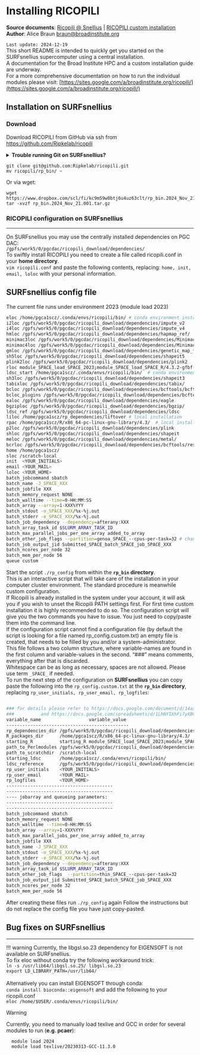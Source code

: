 # Installing RICOPILI
**Source documents**: [Ricopili @ Snellius](https://docs.google.com/document/d/1VL7j-gA7wW8VCvj3YmfRvR8Ny9651WE9EcbUYE1Xg7A/edit?tab=t.0#heading=h.i7fbl6xjsyub) | [RICOPILI custom installation](https://docs.google.com/document/d/14aa-oeT5hF541I8hHsDAL_42oyvlHRC5FWR7gir4xco/edit?tab=t.0#heading=h.clyzm24wfoeu) <br>
**Author**: Alice Braun [braun@broadinstitute.org](mailto:braun@broadinstitute.org)<br> 

`Last update: 2024-12-19` <br>
This short README is intended to quickly get you started on the SURFsnellius supercomputer using a central installation. <br>
A documentation for the Broad Institute HPC and a custom installation guide are underway. <br>
For a more comprehensive documentation on how to run the individual modules please visit: [https://sites.google.com/a/broadinstitute.org/ricopili/](https://sites.google.com/a/broadinstitute.org/ricopili/)

## Installation on SURFsnellius
### Download
Download RICOPILI from GitHub via ssh from https://github.com/Ripkelab/ricopili

<details >
<summary><strong>Trouble running Git on SURFsnellius?</strong></summary>
  
> If you are unable to download from GitHub, you need to copy your SSH key to GitHub first:  
> 
> ```bash
> ssh-keygen -t ed25519
> ```
> When prompted, save the key in `/home/pgca1scz/.ssh/id_ed25519_github`.  
> 
> Then, add your SSH key to the agent:  
> 
> ```bash
> ssh-add ~/.ssh/id_ed25519_github
> eval "$(ssh-agent -s)"
> ```
> 
> Now log into GitHub in your browser and navigate to **Settings > SSH and GPG keys**.  
> Click **New SSH key** and paste the contents of your public key file:  
> 
> ```bash
> cat ~/.ssh/id_ed25519_github.pub
> ```
> 
> **Finally, verify the SSH config file:**  
> 
> ```bash
> vim ~/.ssh/config
> ```
> Add the following lines:  
> 
> ```
> Host github.com
>     HostName github.com
>     User git
>     IdentityFile ~/.ssh/id_ed25519_github
> ```
> 
> Test the connection:  
> 
> ```bash
> ssh -T git@github.com
> ```

</details>


```
git clone git@github.com:Ripkelab/ricopili.git
mv ricopili/rp_bin/ ~
```
Or via wget:
```
wget https://www.dropbox.com/scl/fi/kc9m59w0btj6u4uz63clt/rp_bin.2024_Nov_21.001.tar.gz
tar -xvzf rp_bin.2024_Nov_21.001.tar.gz
```

### RICOPILI configuration on SURFsnellius
***
On SURFsnellius you may use the centrally installed dependencies on PGC DAC: <br>
`/gpfs/work5/0/pgcdac/ricopili_download/dependencies/` <br>
To swiftly install RICOPILI you need to create a file called ricopili.conf in your **home directory**. <br>
`vim ricopili.conf` and paste the following contents, replacing: `home, init, email, loloc` with your personal information. <br>

## SURFsnellius config file 
The current file runs under environment 2023 (module load 2023)
```bash
eloc /home/pgca1scz/.conda/envs/ricopili/bin/ # conda environment installation
i2loc /gpfs/work5/0/pgcdac/ricopili_download/dependencies/impute_v2
i4loc /gpfs/work5/0/pgcdac/ricopili_download/dependencies/impute_v4
hmloc /gpfs/work5/0/pgcdac/ricopili_download/dependencies/hapmap_ref/
minimac3loc /gpfs/work5/0/pgcdac/ricopili_download/dependencies/Minimac3/
minimac4loc /gpfs/work5/0/pgcdac/ricopili_download/dependencies/Minimac4/minimac4-4.1.2-Linux-x86_64/bin/ 
gmloc /gpfs/work5/0/pgcdac/ricopili_download/dependencies/genetic_map_files 
sh5loc /gpfs/work5/0/pgcdac/ricopili_download/dependencies/shapeit5 
plink2loc /gpfs/work5/0/pgcdac/ricopili_download/dependencies/plink2 
rloc module_SPACE_load_SPACE_2023;module_SPACE_load_SPACE_R/4.3.2-gfbf-2023a;_SPACE_R
ldsc_start /home/pgca1scz/.conda/envs/ricopili/bin/  # conda environment installation
sh3loc /gpfs/work5/0/pgcdac/ricopili_download/dependencies/shapeit3
tabixloc /gpfs/work5/0/pgcdac/ricopili_download/dependencies/tabix/
bcloc /gpfs/work5/0/pgcdac/ricopili_download/dependencies/bcftools/bcftools-1.18
bcloc_plugins /gpfs/work5/0/pgcdac/ricopili_download/dependencies/bcftools/bcftools-1.18/plugins/
ealoc /gpfs/work5/0/pgcdac/ricopili_download/dependencies/eagle
bgziploc /gpfs/work5/0/pgcdac/ricopili_download/dependencies/bgzip/
ldsc_ref /gpfs/work5/0/pgcdac/ricopili_download/dependencies/ldsc
liloc /home/pgca1scz/rp_dependencies/liftover # local installation
rpac /home/pgca1scz/R/x86_64-pc-linux-gnu-library/4.3/  # local installation
p2loc /gpfs/work5/0/pgcdac/ricopili_download/dependencies/plink
shloc /gpfs/work5/0/pgcdac/ricopili_download/dependencies/shapeit
meloc /gpfs/work5/0/pgcdac/ricopili_download/dependencies/metal/
bcrloc /gpfs/work5/0/pgcdac/ricopili_download/dependencies/bcftools/resources/
home /home/pgca1scz/
sloc /scratch-local
init  <YOUR_INITIALS>
email <YOUR_MAIL>
loloc <YOUR_HOME>
batch_jobcommand sbatch
batch_name -J_SPACE_XXX
batch_jobfile XXX
batch_memory_request NONE
batch_walltime --time=0-HH:MM:SS
batch_array --array=1-XXX%YYY
batch_stdout -o_SPACE_XXX/%x-%j.out
batch_stderr -e_SPACE_XXX/%x-%j.out
batch_job_dependency --dependency=afterany:XXX
batch_array_task_id $SLURM_ARRAY_TASK_ID
batch_max_parallel_jobs_per_one_array added_to_array
batch_other_job_flags --partition=genoa_SPACE_--cpus-per-task=32 # changed to genoa from rome (thin) partition as default
batch_job_output_jid Submitted_SPACE_batch_SPACE_job_SPACE_XXX
batch_ncores_per_node 32
batch_mem_per_node 56
queue custom
```
Start the script `./rp_config` from within the **`rp_bin` directory**. <br>
This is an interactive script that will take care of the installation in your computer cluster environment. The standard procedure is meanwhile custom configuration. <br>
If Ricopili is already installed in the system under your account, it will ask you if you wish to unset the Ricopili PATH settings first. For first time custom installation it is highly recommended to do so. The configuration script will give you the two commands you have to issue. You just need to copy/paste them into the command line. <br>
If the configuration script cannot find a configuration file (by default the script is looking for a file named rp_config.custom.txt) an empty file is created, that needs to be filled by you and/or a system-administrator. <br>
This file follows a two column structure, where variable-names are found in the first column and variable-values in the second. “###” means comments, everything after that is discarded. <br>
Whitespace can be as long as necessary, spaces are not allowed. Please use term `_SPACE_` if needed. <br>
To run the next step of the configuration on **SURFsnellius** you can copy paste the following into the `rp_config.custom.txt` at the **`rp_bin` directory**, replacing `rp_user_initials, rp_user_email, rp_logfiles`:<br>
```bash

### for details please refer to https://docs.google.com/document/d/14aa-oeT5hF541I8hHsDAL_42oyvlHRC5FWR7gir4xco/edit?usp=sharing
###          and https://docs.google.com/spreadsheets/d/1LhNYIXhFi7yXBC17UkjI1KMzHhKYz0j2hwnJECBGZk4/edit?usp=sharing
variable_name                  variable_value
----------------------------------------------
rp_dependencies_dir /gpfs/work5/0/pgcdac/ricopili_download/dependencies
R_packages_dir      /home/pgca1scz/R/x86_64-pc-linux-gnu-library/4.3/
starting_R          starting_R module_SPACE_load_SPACE_2023;module_SPACE_load_SPACE_R/4.3.2-gfbf-2023a;_SPACE_R
path_to_Perlmodules /gpfs/work5/0/pgcdac/ricopili_download/dependencies/perl_modules
path_to_scratchdir  /scratch-local
starting_ldsc       /home/pgca1scz/.conda/envs/ricopili/bin/
ldsc_reference      /gpfs/work5/0/pgcdac/ricopili_download/dependencies/ldsc
rp_user_initials    <YOUR_INITIALS>
rp_user_email       <YOUR_MAIL>
rp_logfiles         <YOUR_HOME>
----------------------------------------
----------------------------------------
---- jobarray and queueing parameters:
----------------------------------------
----------------------------------------
batch_jobcommand sbatch
batch_memory_request NONE
batch_walltime --time=0-HH:MM:SS
batch_array --array=1-XXX%YYY
batch_max_parallel_jobs_per_one_array added_to_array
batch_jobfile XXX
batch_name -J_SPACE_XXX
batch_stdout -o_SPACE_XXX/%x-%j.out
batch_stderr -e_SPACE_XXX/%x-%j.out
batch_job_dependency --dependency=afterany:XXX
batch_array_task_id $SLURM_ARRAY_TASK_ID
batch_other_job_flags  --partition=thin_SPACE_--cpus-per-task=32
batch_job_output_jid Submitted_SPACE_batch_SPACE_job_SPACE_XXX
batch_ncores_per_node 32
batch_mem_per_node 56
```
After creating these files run `./rp_config` again
Follow the instructions but do not replace the config file you have just copy-pasted.

## Bug fixes on SURFsnellius
***
!!! warning
    Currently, the libgsl.so.23 dependency for EIGENSOFT is not available on SURFsnellius. <br>
    To fix eloc without conda try the following workaround trick: <br> 
    `ln -s /usr/lib64/libgsl.so.25/ libgsl.so.23` <br>
    `export LD_LIBRARY_PATH=/usr/lib64/`
    <br>
    <br>
    Alternatively you can install EIGENSOFT through conda: <br>
    `conda install bioconda::eigensoft`
    and add the following to your ricopili.conf  
    `eloc /home/$USER/.conda/envs/ricopili/bin/`


> [!WARNING]  
> Currently, you need to manually load texlive and GCC in order for several modules to run (**e.g. pcaer**):
> ```
>   module load 2024
>   module load texlive/20230313-GCC-11.3.0
>   ``` 
